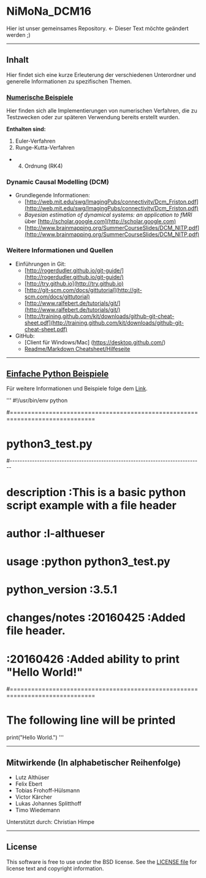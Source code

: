 # NiMoNa_DCM16
Hier ist unser gemeinsames Repository. <- Dieser Text möchte geändert werden ;)

---

## Inhalt
Hier findet sich eine kurze Erleuterung der verschiedenen Unterordner und generelle Informationen zu spezifischen Themen.

### [Numerische Beispiele](numerical_examples)
Hier finden sich alle Implementierungen von numerischen Verfahren, die zu Testzwecken oder zur späteren Verwendung bereits erstellt wurden.

**Enthalten sind:**  
1. Euler-Verfahren  
2. Runge-Kutta-Verfahren  
  * 4. Ordnung (RK4)
  
### Dynamic Causal Modelling (DCM)
* Grundlegende Informationen:
  * [http://web.mit.edu/swg/ImagingPubs/connectivity/Dcm_Friston.pdf](http://web.mit.edu/swg/ImagingPubs/connectivity/Dcm_Friston.pdf)
  * *Bayesian estimation of dynamical systems: an application to fMRI* über [http://scholar.google.com](http://scholar.google.com)
  * [http://www.brainmapping.org/SummerCourseSlides/DCM_NITP.pdf](http://www.brainmapping.org/SummerCourseSlides/DCM_NITP.pdf)

### Weitere Informationen und Quellen
* Einführungen in Git:
  * [http://rogerdudler.github.io/git-guide/](http://rogerdudler.github.io/git-guide/)
  * [http://try.github.io](http://try.github.io)
  * [http://git-scm.com/docs/gittutorial](http://git-scm.com/docs/gittutorial)
  * [http://www.ralfebert.de/tutorials/git/](http://www.ralfebert.de/tutorials/git/)
  * [http://training.github.com/kit/downloads/github-git-cheat-sheet.pdf](http://training.github.com/kit/downloads/github-git-cheat-sheet.pdf)
* GitHub:
  * [Client für Windows/Mac] (https://desktop.github.com/)
  * [Readme/Markdown Cheatsheet/Hilfeseite](https://github.com/adam-p/markdown-here/wiki/Markdown-Cheatsheet)
  
---

## [Einfache Python Beispiele](python_examples)
Für weitere Informationen und Beispiele folge dem [Link](python_examples).

'''
#!/usr/bin/env python

#==============================================================================
#	python3_test.py
#------------------------------------------------------------------------------
# description    :This is a basic python script example with a file header
# author         :l-althueser
#
# usage          :python python3_test.py
# python_version :3.5.1 
#
# changes/notes  :20160425 :Added file header.
#				 :20160426 :Added ability to print "Hello World!"
#==============================================================================

# The following line will be printed
print("Hello World.")
'''

---
  
## Mitwirkende (In alphabetischer Reihenfolge)
* Lutz Althüser  
* Felix Ebert  
* Tobias Frohoff-Hülsmann  
* Victor Kärcher  
* Lukas Johannes Splitthoff  
* Timo Wiedemann  

Unterstützt durch: Christian Himpe

---

## License
This software is free to use under the BSD license. See the [LICENSE file](LICENSE.md) for license text and copyright information.
